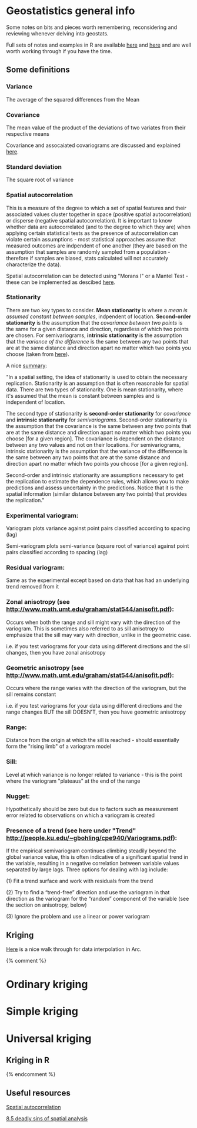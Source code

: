 # Geostatistics general info

Some notes on bits and pieces worth remembering, reconsidering and reviewing whenever delving into geostats.

Full sets of notes and examples in R are available [here](http://www.css.cornell.edu/faculty/dgr2/teach/degeostats.html) and [here](http://www.math.umt.edu/graham/stat544/) and are well worth working through if you have the time.

## Some definitions

### Variance

The average of the squared differences from the Mean

### Covariance

The mean value of the product of the deviations of two variates from their respective means

Covariance and assocaiated covariograms are discussed and explained [here](http://www.math.umt.edu/graham/stat544/variog.pdf).

### Standard deviation

The square root of variance

### Spatial autocorrelation

This is a measure of the degree to which a set of spatial features and their associated values cluster together in space (positive spatial autocorrelation) or disperse (negative spatial autocorrelation). It is important to know whether data are autocorrelated (and to the degree to which they are) when applying certain statistical tests as the presence of autocorrelation can violate certain assumptions - most statistical approaches assume that measured outcomes are indpendent of one another (they are based on the assumption that samples are randomly sampled from a population - therefore if samples are biased, stats calculated will not accurately characterize the data).

Spatial autocorrelation can be detected using "Morans I" or a Mantel Test - these can be implemented as descibed [here](http://www.ats.ucla.edu/stat/mult_pkg/faq/general/spatial_autocorr.htm). 

### Stationarity

There are two key types to consider. **Mean stationarity** is where a *mean is assumed constant between samples*, indpendent of location. **Second-order stationarity** is the assumption that the *covariance between two points* is the same for a given distance and direction, regardless of which two points are chosen. For semivariograms, **intrinsic stationarity** is the assumption that the *variance of the difference* is the same between any two points that are at the same distance and direction apart no matter which two points you choose (taken from [here](http://resources.arcgis.com/en/help/main/10.1/index.html#//003100000033000000)).

A nice [summary](https://desktop.arcgis.com/en/desktop/latest/guide-books/extensions/geostatistical-analyst/random-processes-with-dependence.htm):

"In a spatial setting, the idea of stationarity is used to obtain the necessary replication. Stationarity is an assumption that is often reasonable for spatial data. There are two types of stationarity. One is mean stationarity, where it's assumed that the mean is constant between samples and is independent of location.

The second type of stationarity is **second-order stationarity** for *covariance* and **intrinsic stationarity** for *semivariograms*. Second-order stationarity is the assumption that the covariance is the same between any two points that are at the same distance and direction apart no matter which two points you choose [for a given region]. The covariance is dependent on the distance between any two values and not on their locations. For semivariograms, intrinsic stationarity is the assumption that the variance of the difference is the same between any two points that are at the same distance and direction apart no matter which two points you choose [for a given region].

Second-order and intrinsic stationarity are assumptions necessary to get the replication to estimate the dependence rules, which allows you to make predictions and assess uncertainty in the predictions. Notice that it is the spatial information (similar distance between any two points) that provides the replication."

### Experimental variogram:

Variogram plots variance against point pairs classified according to spacing (lag)

Semi-variogram plots semi-variance (square root of variance) against point pairs classified according to spacing (lag)

### Residual variogram: 

Same as the experimental except based on data that has had an underlying trend removed from it

### Zonal anisotropy (see http://www.math.umt.edu/graham/stat544/anisofit.pdf): 

Occurs when both the range and sill might vary with the direction of the variogram. This is sometimes also referred to as sill anisotropy to emphasize that the sill may vary with direction, unlike in the geometric case.

i.e. if you test variograms for your data using different directions and the sill changes, then you have zonal anisotropy

### Geometric anisotropy (see http://www.math.umt.edu/graham/stat544/anisofit.pdf):

Occurs where the range varies with the direction of the variogram, but the sill remains constant

i.e. if you test variograms for your data using different directions and the range changes BUT the sill DOESN'T, then you have geometric anisotropy

### Range:

Distance from the origin at which the sill is reached - should essentially form the "rising limb" of a variogram model

### Sill: 

Level at which variance is no longer related to variance - this is the point where the variogram "plateaus" at the end of the range

### Nugget:

Hypothetically should be zero but due to factors such as measurement error related to observations on which a variogram is created 

### Presence of a trend (see here under "Trend" http://people.ku.edu/~gbohling/cpe940/Variograms.pdf):

If the empirical semivariogram continues climbing steadily beyond the global variance value, this is often indicative of a significant spatial trend in the variable, resulting in a negative correlation between variable values separated by large lags. Three options for dealing with lag include: 

(1) Fit a trend surface and work with residuals from the trend

(2) Try to find a “trend-free” direction and use the variogram in that direction as the variogram for the “random” component of the variable (see the section on anisotropy, below)

(3) Ignore the problem and use a linear or power variogram

## Kriging

[Here](http://www.geo.mtu.edu/rs4hazards/ksdurst/website/Thesis/Kriging.html) is a nice walk through for data interpolation in Arc.

{% comment %} 
# Ordinary kriging
	
# Simple kriging
	
# Universal kriging

## Kriging in R
{% endcomment %}

## Useful resources

[Spatial autocorrelation](http://userwww.sfsu.edu/efc/classes/biol710/spatial/spat-auto.htm)

[8.5 deadly sins of spatial analysis](http://onlinelibrary.wiley.com/doi/10.1111/j.1365-2699.2011.02637.x/pdf)



